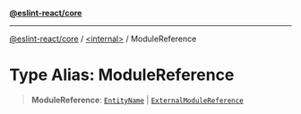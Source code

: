 [**@eslint-react/core**](../../README.md)

***

[@eslint-react/core](../../README.md) / [\<internal\>](../README.md) / ModuleReference

# Type Alias: ModuleReference

> **ModuleReference**: [`EntityName`](EntityName.md) \| [`ExternalModuleReference`](../interfaces/ExternalModuleReference.md)
